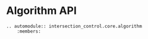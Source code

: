 # Algorithm API

```{eval-rst}
.. automodule:: intersection_control.core.algorithm
    :members:
```